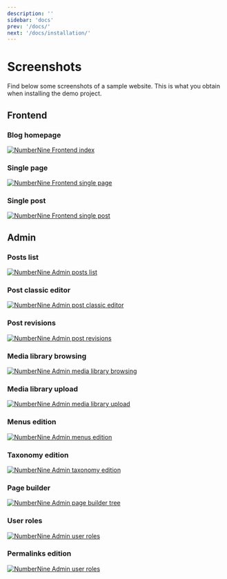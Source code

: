 ```yaml
---
description: ''
sidebar: 'docs'
prev: '/docs/'
next: '/docs/installation/'
---
```


# Screenshots

Find below some screenshots of a sample website. This is what you obtain when installing the demo project.

## Frontend

### Blog homepage
<a href="/screenshots/frontend_index.jpg" target="_blank" title="NumberNine Frontend index">
  <img src="/screenshots/small/frontend_index.jpg" alt="NumberNine Frontend index">
</a>

### Single page
<a href="/screenshots/frontend_single_page.jpg" target="_blank" title="NumberNine Frontend single page">
  <img src="/screenshots/small/frontend_single_page.jpg" alt="NumberNine Frontend single page">
</a>

### Single post
<a href="/screenshots/frontend_single_post.jpg" target="_blank" title="NumberNine Frontend single post">
  <img src="/screenshots/small/frontend_single_post.jpg" alt="NumberNine Frontend single post">
</a>

## Admin

### Posts list
<a href="/screenshots/admin_contententity_index.jpg" target="_blank" title="NumberNine Admin posts list">
  <img src="/screenshots/small/admin_contententity_index.jpg" alt="NumberNine Admin posts list">
</a>

### Post classic editor
<a href="/screenshots/admin_contententity_classic_editor.jpg" target="_blank" title="NumberNine Admin post classic editor">
  <img src="/screenshots/small/admin_contententity_classic_editor.jpg" alt="NumberNine Admin post classic editor">
</a>

### Post revisions
<a href="/screenshots/admin_contententity_revisions.jpg" target="_blank" title="NumberNine Admin post revisions">
  <img src="/screenshots/small/admin_contententity_revisions.jpg" alt="NumberNine Admin post revisions">
</a>

### Media library browsing
<a href="/screenshots/admin_medialibrary_index.jpg" target="_blank" title="NumberNine Admin media library browsing">
  <img src="/screenshots/small/admin_medialibrary_index.jpg" alt="NumberNine Admin media library browsing">
</a>

### Media library upload
<a href="/screenshots/admin_medialibrary_upload.jpg" target="_blank" title="NumberNine Admin media library upload">
  <img src="/screenshots/small/admin_medialibrary_upload.jpg" alt="NumberNine Admin media library upload">
</a>

### Menus edition
<a href="/screenshots/admin_menus_tree.jpg" target="_blank" title="NumberNine Admin menus edition">
  <img src="/screenshots/small/admin_menus_tree.jpg" alt="NumberNine Admin menus edition">
</a>

### Taxonomy edition
<a href="/screenshots/admin_taxonomy_edit.jpg" target="_blank" title="NumberNine Admin taxonomy edition">
  <img src="/screenshots/small/admin_taxonomy_edit.jpg" alt="NumberNine Admin taxonomy edition">
</a>

### Page builder
<a href="/screenshots/admin_pagebuilder_area_tree.jpg" target="_blank" title="NumberNine Admin page builder tree">
  <img src="/screenshots/small/admin_pagebuilder_area_tree.jpg" alt="NumberNine Admin page builder tree">
</a>

### User roles
<a href="/screenshots/admin_users_roles.jpg" target="_blank" title="NumberNine Admin user roles">
  <img src="/screenshots/small/admin_users_roles.jpg" alt="NumberNine Admin user roles">
</a>

### Permalinks edition
<a href="/screenshots/admin_settings_permalinks.jpg" target="_blank" title="NumberNine Admin user roles">
  <img src="/screenshots/small/admin_settings_permalinks.jpg" alt="NumberNine Admin user roles">
</a>

